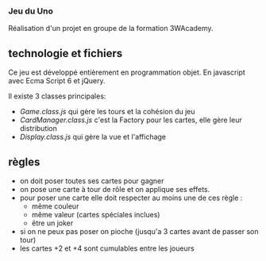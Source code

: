 ### Jeu du Uno
Réalisation d'un projet en groupe de la formation 3WAcademy.

## technologie et fichiers
Ce jeu est développé entièrement en programmation objet. En javascript avec Ecma Script 6 et jQuery.

Il existe 3 classes principales: 
 - _Game.class.js_ qui gère les tours et la cohésion du jeu
 - _CardManager.class.js_ c'est la Factory pour les cartes, elle gère leur distribution
 - _Display.class.js_ qui gère la vue et l'affichage
 
 
## règles
- on doit poser toutes ses cartes pour gagner
- on pose une carte à tour de rôle et on applique ses effets. 
- pour poser une carte elle doit respecter au moins une de ces règle :
  - même couleur
  - même valeur (cartes spéciales inclues)
  - être un joker
- si on ne peux pas poser on pioche (jusqu'a 3 cartes avant de passer son tour) 
- les cartes +2 et +4 sont cumulables entre les joueurs
